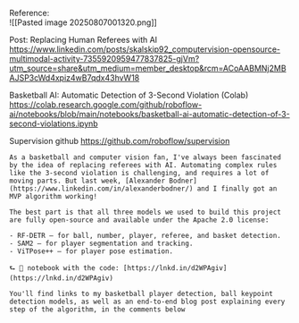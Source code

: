 
Reference:  
![[Pasted image 20250807001320.png]]

Post: Replacing Human Referees with AI
https://www.linkedin.com/posts/skalskip92_computervision-opensource-multimodal-activity-7355920959477837825-gjVm?utm_source=share&utm_medium=member_desktop&rcm=ACoAABMNj2MBAJSP3cWd4xpiz4wB7qdx43hvW18

Basketball AI: Automatic Detection of 3-Second Violation (Colab)
https://colab.research.google.com/github/roboflow-ai/notebooks/blob/main/notebooks/basketball-ai-automatic-detection-of-3-second-violations.ipynb

Supervision github
https://github.com/roboflow/supervision

```
As a basketball and computer vision fan, I've always been fascinated by the idea of replacing referees with AI. Automating complex rules like the 3-second violation is challenging, and requires a lot of moving parts. But last week, [Alexander Bodner](https://www.linkedin.com/in/alexanderbodner/) and I finally got an MVP algorithm working!  
  
The best part is that all three models we used to build this project are fully open-source and available under the Apache 2.0 license:  
  
- RF-DETR – for ball, number, player, referee, and basket detection.  
- SAM2 – for player segmentation and tracking.  
- ViTPose++ – for player pose estimation.  
  
⮑ 🔗 notebook with the code: [https://lnkd.in/d2WPAgiv](https://lnkd.in/d2WPAgiv)  
  
You'll find links to my basketball player detection, ball keypoint detection models, as well as an end-to-end blog post explaining every step of the algorithm, in the comments below
```
